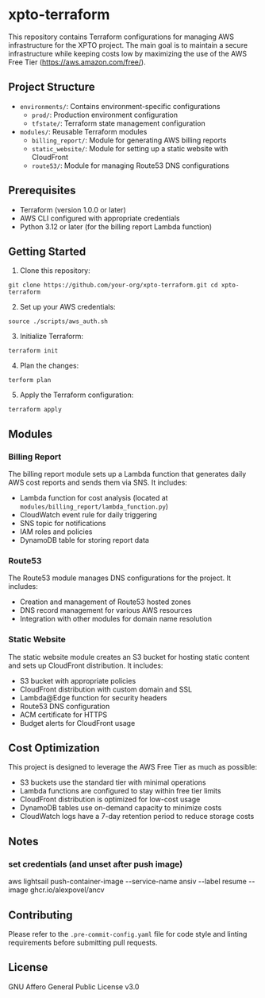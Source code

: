 # xpto-terraform

This repository contains Terraform configurations for managing AWS infrastructure for the XPTO project. The main goal is to maintain a secure infrastructure while keeping costs low by maximizing the use of the AWS Free Tier (https://aws.amazon.com/free/).

## Project Structure

- `environments/`: Contains environment-specific configurations
  - `prod/`: Production environment configuration
  - `tfstate/`: Terraform state management configuration
- `modules/`: Reusable Terraform modules
  - `billing_report/`: Module for generating AWS billing reports
  - `static_website/`: Module for setting up a static website with CloudFront
  - `route53/`: Module for managing Route53 DNS configurations

## Prerequisites

- Terraform (version 1.0.0 or later)
- AWS CLI configured with appropriate credentials
- Python 3.12 or later (for the billing report Lambda function)

## Getting Started

1. Clone this repository:
```
git clone https://github.com/your-org/xpto-terraform.git cd xpto-terraform
```

2. Set up your AWS credentials:
```
source ./scripts/aws_auth.sh
```

3. Initialize Terraform:
```
terraform init
```

4. Plan the changes:
```
terform plan
```

5. Apply the Terraform configuration:
```
terraform apply
```


## Modules

### Billing Report

The billing report module sets up a Lambda function that generates daily AWS cost reports and sends them via SNS. It includes:
- Lambda function for cost analysis (located at `modules/billing_report/lambda_function.py`)
- CloudWatch event rule for daily triggering
- SNS topic for notifications
- IAM roles and policies
- DynamoDB table for storing report data

### Route53

The Route53 module manages DNS configurations for the project. It includes:
- Creation and management of Route53 hosted zones
- DNS record management for various AWS resources
- Integration with other modules for domain name resolution

### Static Website

The static website module creates an S3 bucket for hosting static content and sets up CloudFront distribution. It includes:
- S3 bucket with appropriate policies
- CloudFront distribution with custom domain and SSL
- Lambda@Edge function for security headers
- Route53 DNS configuration
- ACM certificate for HTTPS
- Budget alerts for CloudFront usage

## Cost Optimization

This project is designed to leverage the AWS Free Tier as much as possible:
- S3 buckets use the standard tier with minimal operations
- Lambda functions are configured to stay within free tier limits
- CloudFront distribution is optimized for low-cost usage
- DynamoDB tables use on-demand capacity to minimize costs
- CloudWatch logs have a 7-day retention period to reduce storage costs

## Notes

### set credentials (and unset after push image)
aws lightsail push-container-image --service-name ansiv --label resume --image ghcr.io/alexpovel/ancv

## Contributing

Please refer to the `.pre-commit-config.yaml` file for code style and linting requirements before submitting pull requests.

## License

GNU Affero General Public License v3.0
